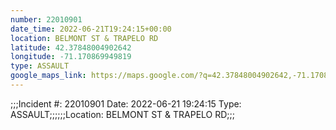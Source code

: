 ```yaml
---
number: 22010901
date_time: 2022-06-21T19:24:15+00:00
location: BELMONT ST & TRAPELO RD
latitude: 42.37848004902642
longitude: -71.170869949819
type: ASSAULT
google_maps_link: https://maps.google.com/?q=42.37848004902642,-71.170869949819
---
```


;;;Incident #: 22010901   Date: 2022-06-21 19:24:15   Type: ASSAULT;;;;;;Location: BELMONT ST & TRAPELO RD;;;
